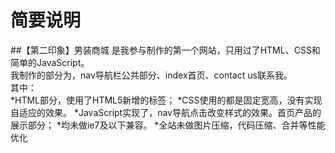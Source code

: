 简要说明
========================
##【第二印象】男装商城
是我参与制作的第一个网站，只用过了HTML、CSS和简单的JavaScript。<br>
我制作的部分为，nav导航栏公共部分、index首页、contact us联系我。<br>
其中：<br>
*HTML部分，使用了HTML5新增的标签；
*CSS使用的都是固定宽高，没有实现自适应的效果。
*JavaScript实现了，nav导航点击改变样式的效果。首页产品的展示部分；
*均未做ie7及以下兼容。
*全站未做图片压缩，代码压缩、合并等性能优化
